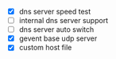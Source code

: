 
- [X] dns server speed test
- [ ] internal dns server support
- [ ] dns server auto switch
- [X] gevent base udp server
- [X] custom host file
